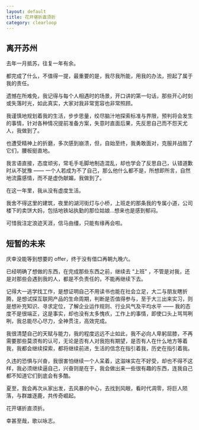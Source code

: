 ```yaml
---
layout: default
title: 花开堪折直须折
category: clearloop
---
```


## 离开苏州

去年一月抵苏，往复一年有余。

都完成了什么，不值得一提，最重要的是，我尽我所能，用我的办法，担起了属于我的责任。

遗憾在所难免，我记得与每个人相遇时的场景，开口讲的第一句话，那些开心时刻或失落时光，如此真实，大家对我非常宽容也非常照顾。

我谨慎地规划着我的生活，步步思量，绞尽脑汁地探索标准与界限，预判将会发生的事情，针对各种情况提前准备方案，失意时直面后果，先反思自己而不怨天尤人，我做到了。

也遭受精神上的折磨，多次感到崩溃，但，自始至终，我勇敢面对，克服并战胜了它们，腰板挺直地。

我言语直接，态度顽劣，常毛手毛脚地制造混乱，却也学会了反思自己，认错道歉时从不犹豫 —— 一个人若成为不了自己，那么他什么都不是，所想即所言，自然地流露感情，而不是虚伪献媚，我做到了。

在这一年里，我从没有虚度生活。

我舍不得这里的建筑，夜里的湖河街灯与小桥，上班走的那条我的专属小道，公司楼下的卖饼大妈，包括地铁站执勤的那位姑娘...想来也是感到郁闷。

可惜我注定浪迹天涯，信马由缰，只能有缘再会啦。


## 短暂的未来

庆幸没能等到想要的 offer，终于没有借口再朝九晚六。

已经明确了想做的东西，在完成那些东西之前，继续去 “上班” ，不管是对我，还是对那些会遇到我的人，都是不负责任的，不能再继续下去。

记得大一逃学找工作，是想证明自己不用读书也能在社会立足，大二与朋友瞎折腾，是想试探互联网产品的生命周期，判断是否值得参与，至于大三出来实习，则是想补充知识、寻求定位，了解企业运作规则、行业风气及平均水平 —— 我的态度不是很端正，这是事实，却也没有太多愧疚，工作上的事情，即使口头上骂骂咧咧，我总能尽心尽力，全神贯注，高效完成。

我很清楚自己的天赋与能力，我的程度远远不止如此，我不必向人卑躬屈膝，不再需要那些莫须有的认可，无论是否有人对我抱有期望，是否有人在什么地方等着我，我都会继续探索，都将继续前进，生活的信念在指引着我，历史在指引着我。

久违的恐惧与兴奋，我很害怕继续一个人呆着，这滋味实在不好受，却也不得不这样，我必须继续逼自己，兴奋则是在于，我会做出来一些很有趣的东西，连我自己都不知道它们到底会有多酷。

夏至，我会再次从家出发，去风暴的中心，去找到风眼，看时代凋零，将巨人陨落，与群雄逐鹿，共传奇崛起。

花开堪折直须折。

幸甚至哉，歌以咏志。
